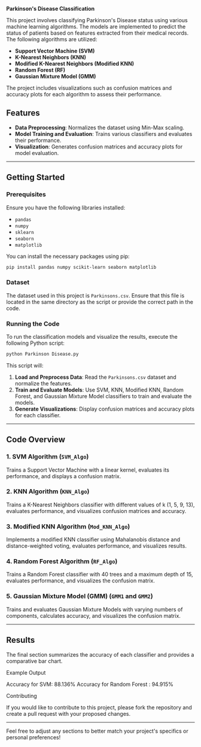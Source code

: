 
**Parkinson's Disease Classification**

This project involves classifying Parkinson's Disease status using various machine learning algorithms. The models are implemented to predict the status of patients based on features extracted from their medical records. The following algorithms are utilized:

- **Support Vector Machine (SVM)**
- **K-Nearest Neighbors (KNN)**
- **Modified K-Nearest Neighbors (Modified KNN)**
- **Random Forest (RF)**
- **Gaussian Mixture Model (GMM)**

The project includes visualizations such as confusion matrices and accuracy plots for each algorithm to assess their performance.

## Features

- **Data Preprocessing**: Normalizes the dataset using Min-Max scaling.
- **Model Training and Evaluation**: Trains various classifiers and evaluates their performance.
- **Visualization**: Generates confusion matrices and accuracy plots for model evaluation.

---

## Getting Started

### Prerequisites

Ensure you have the following libraries installed:

- `pandas`
- `numpy`
- `sklearn`
- `seaborn`
- `matplotlib`

You can install the necessary packages using pip:

```bash
pip install pandas numpy scikit-learn seaborn matplotlib
```

### Dataset

The dataset used in this project is `Parkinsons.csv`. Ensure that this file is located in the same directory as the script or provide the correct path in the code.

### Running the Code

To run the classification models and visualize the results, execute the following Python script:

```bash
python Parkinson Disease.py
```

This script will:

1. **Load and Preprocess Data**: Read the `Parkinsons.csv` dataset and normalize the features.
2. **Train and Evaluate Models**: Use SVM, KNN, Modified KNN, Random Forest, and Gaussian Mixture Model classifiers to train and evaluate the models.
3. **Generate Visualizations**: Display confusion matrices and accuracy plots for each classifier.

---

## Code Overview

### 1. **SVM Algorithm (`SVM_Algo`)**

Trains a Support Vector Machine with a linear kernel, evaluates its performance, and displays a confusion matrix.

### 2. **KNN Algorithm (`KNN_Algo`)**

Trains a K-Nearest Neighbors classifier with different values of k (1, 5, 9, 13), evaluates performance, and visualizes confusion matrices and accuracy.

### 3. **Modified KNN Algorithm (`Mod_KNN_Algo`)**

Implements a modified KNN classifier using Mahalanobis distance and distance-weighted voting, evaluates performance, and visualizes results.

### 4. **Random Forest Algorithm (`RF_Algo`)**

Trains a Random Forest classifier with 40 trees and a maximum depth of 15, evaluates performance, and visualizes the confusion matrix.

### 5. **Gaussian Mixture Model (GMM) (`GMM1` and `GMM2`)**

Trains and evaluates Gaussian Mixture Models with varying numbers of components, calculates accuracy, and visualizes the confusion matrix.

---

## Results

The final section summarizes the accuracy of each classifier and provides a comparative bar chart.

Example Output

Accuracy for SVM: 88.136%
Accuracy for Random Forest : 94.915%

Contributing

If you would like to contribute to this project, please fork the repository and create a pull request with your proposed changes.

---

Feel free to adjust any sections to better match your project's specifics or personal preferences!

